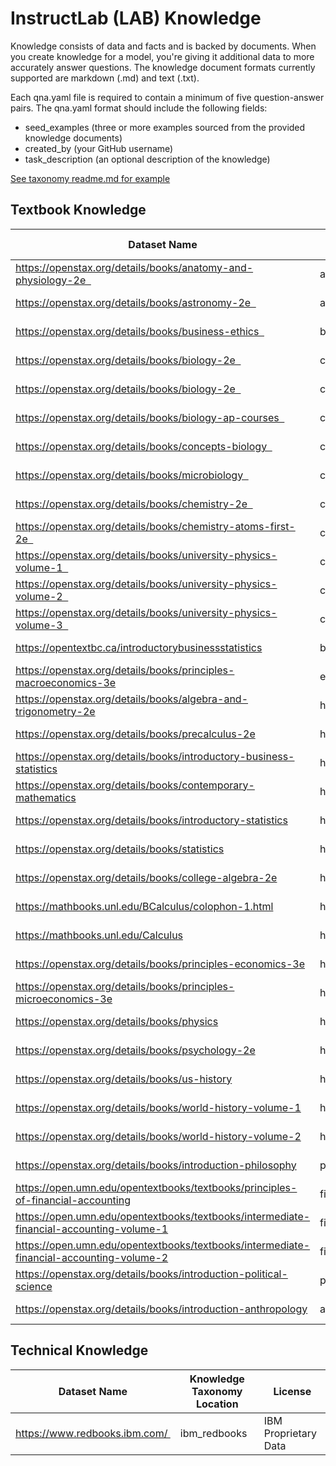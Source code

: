 # InstructLab (LAB) Knowledge

Knowledge consists of data and facts and is backed by documents. When you create knowledge for a model, you're giving it additional data to more accurately answer questions. The knowledge document formats currently supported are markdown (.md) and text (.txt).

Each qna.yaml file is required to contain a minimum of five question-answer pairs. The qna.yaml format should include the following fields:

* seed_examples (three or more examples sourced from the provided knowledge documents)
* created_by (your GitHub username)
* task_description (an optional description of the knowledge)

[See taxonomy readme.md for example](https://github.com/instruct-lab/taxonomy?tab=readme-ov-file#knowledge)

## Textbook Knowledge

|  Dataset Name |  Knowledge Taxonomy Location | License  |
| --------------|-------------|----------|
| https://openstax.org/details/books/anatomy-and-physiology-2e  | anatomy | CC BY 4.0  |
| https://openstax.org/details/books/astronomy-2e  | astronomy | CC BY 4.0  |
| https://openstax.org/details/books/business-ethics  | business_ethics | CC BY 4.0  |
| https://openstax.org/details/books/biology-2e  | college_biology | CC BY 4.0  |
| https://openstax.org/details/books/biology-2e  | college_biology | CC BY 4.0  |
| https://openstax.org/details/books/biology-ap-courses  | college_biology | CC BY 4.0  |
| https://openstax.org/details/books/concepts-biology  | college_biology | CC BY 4.0  |
| https://openstax.org/details/books/microbiology  | college_biology | CC BY 4.0  |
| https://openstax.org/details/books/chemistry-2e  | college_chemistry | CC BY 4.0  |
| https://openstax.org/details/books/chemistry-atoms-first-2e  | college_chemistry | CC BY 4.0  |
| https://openstax.org/details/books/university-physics-volume-1  | college_physics | CC BY 4.0  |
| https://openstax.org/details/books/university-physics-volume-2  | college_physics | CC BY 4.0  |
| https://openstax.org/details/books/university-physics-volume-3  | college_physics | CC BY 4.0  |
| https://opentextbc.ca/introductorybusinessstatistics | business_statistics | CC BY 4.0 |
| https://openstax.org/details/books/principles-macroeconomics-3e | econometrics | CC BY 4.0 |
| https://openstax.org/details/books/algebra-and-trigonometry-2e | high_school_mathematics | CC BY 4.0 |
| https://openstax.org/details/books/precalculus-2e | high_school_mathematics | CC BY 4.0 |
| https://openstax.org/details/books/introductory-business-statistics | high_school_mathematics | CC BY 4.0 |
| https://openstax.org/details/books/contemporary-mathematics | high_school_mathematics | CC BY 4.0 |
| https://openstax.org/details/books/introductory-statistics | high_school_mathematics | CC BY 4.0 |
| https://openstax.org/details/books/statistics | high_school_mathematics | CC BY 4.0 |
| https://openstax.org/details/books/college-algebra-2e | high_school_mathematics | CC BY 4.0 |
| https://mathbooks.unl.edu/BCalculus/colophon-1.html | high_school_mathematics | CC BY 4.0 |
| https://mathbooks.unl.edu/Calculus | high_school_mathematics | CC BY 4.0 |
| https://openstax.org/details/books/principles-economics-3e | high_school_microeconomics  | CC BY 4.0 |
| https://openstax.org/details/books/principles-microeconomics-3e | high_school_microeconomics | CC BY 4.0 |
| https://openstax.org/details/books/physics | high_school_physics | CC BY 4.0 |
| https://openstax.org/details/books/psychology-2e | high_school_psychology  | CC BY 4.0 |
| https://openstax.org/details/books/us-history | high_school_us_history  | CC BY 4.0 |
| https://openstax.org/details/books/world-history-volume-1 | high_school_world_history  | CC BY 4.0 |
| https://openstax.org/details/books/world-history-volume-2 | high_school_world_history  | CC BY 4.0 |
| https://openstax.org/details/books/introduction-philosophy | philosophy | CC BY 4.0 |
| https://open.umn.edu/opentextbooks/textbooks/principles-of-financial-accounting | financial_accounting | CC BY 4.0 |
| https://open.umn.edu/opentextbooks/textbooks/intermediate-financial-accounting-volume-1 | financial_accounting | CC BY 4.0 |
| https://open.umn.edu/opentextbooks/textbooks/intermediate-financial-accounting-volume-2 | financial_accounting | CC BY 4.0 |
| https://openstax.org/details/books/introduction-political-science | political_science | CC BY 4.0 |
| https://openstax.org/details/books/introduction-anthropology | anthropology | CC BY 2.0 |

## Technical Knowledge

|  Dataset Name |  Knowledge Taxonomy Location | License  |
| --------------|-------------|----------|
| https://www.redbooks.ibm.com/ | ibm_redbooks | IBM Proprietary Data |



